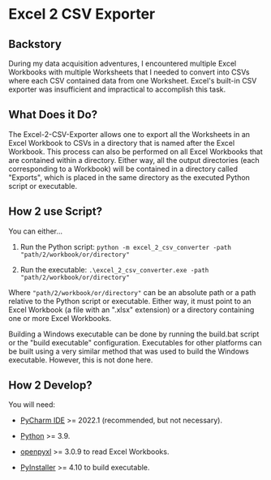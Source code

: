 # Excel 2 CSV Exporter

## Backstory
During my data acquisition adventures, I encountered multiple Excel Workbooks with multiple Worksheets that I needed to 
convert into CSVs where each CSV contained data from one Worksheet. Excel's built-in CSV exporter was insufficient and 
impractical to accomplish this task. 

## What Does it Do?
The Excel-2-CSV-Exporter allows one to export all the Worksheets in an Excel Workbook to CSVs in a directory that is 
named after the Excel Workbook. This process can also be performed on all Excel Workbooks that are contained within a 
directory. Either way, all the output directories (each corresponding to a Workbook) will be contained in a directory
called "Exports", which is placed in the same directory as the executed Python script or executable.

## How 2 use Script?
You can either...

1. Run the Python script: `python -m excel_2_csv_converter -path "path/2/workbook/or/directory"`


2. Run the executable: `.\excel_2_csv_converter.exe -path "path/2/workbook/or/directory"`

Where `"path/2/workbook/or/directory"` can be an absolute path or a path relative to the Python script or executable. 
Either way, it must point to an Excel Workbook (a file with an ".xlsx" extension) or a directory containing one or more 
Excel Workbooks.

Building a Windows executable can be done by running the build.bat script or the "build executable" configuration. 
Executables for other platforms can be built using a very similar method that was used to build the Windows executable.
However, this is not done here.

## How 2 Develop?
You will need:

- [PyCharm IDE](https://www.jetbrains.com/pycharm/download/) >= 2022.1 (recommended, but not necessary).

- [Python](https://www.python.org/downloads/) >= 3.9.

- [openpyxl](https://openpyxl.readthedocs.io/en/stable/) >= 3.0.9 to read Excel Workbooks.

- [PyInstaller](https://pyinstaller.readthedocs.io/en/stable/) >= 4.10 to build executable.
